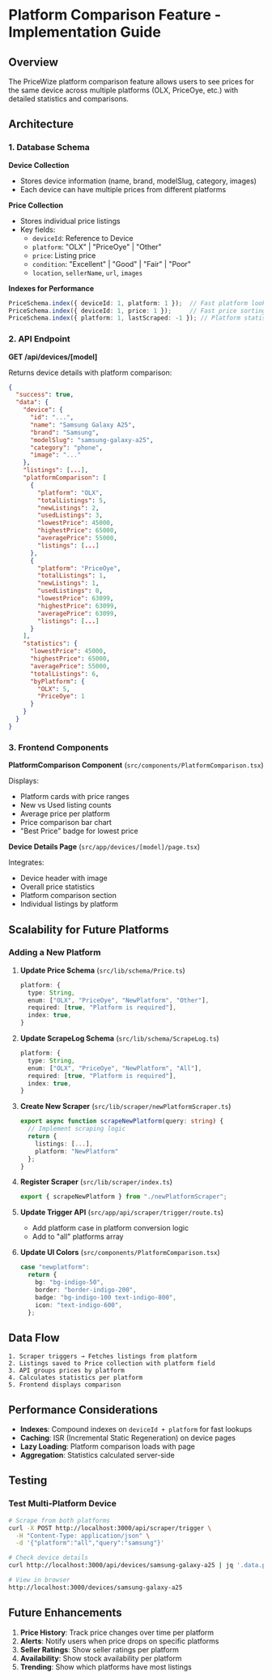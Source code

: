 # Platform Comparison Feature - Implementation Guide

## Overview

The PriceWize platform comparison feature allows users to see prices for the same device across multiple platforms (OLX, PriceOye, etc.) with detailed statistics and comparisons.

## Architecture

### 1. Database Schema

**Device Collection**
- Stores device information (name, brand, modelSlug, category, images)
- Each device can have multiple prices from different platforms

**Price Collection**
- Stores individual price listings
- Key fields:
  - `deviceId`: Reference to Device
  - `platform`: "OLX" | "PriceOye" | "Other"
  - `price`: Listing price
  - `condition`: "Excellent" | "Good" | "Fair" | "Poor"
  - `location`, `sellerName`, `url`, `images`

**Indexes for Performance**
```typescript
PriceSchema.index({ deviceId: 1, platform: 1 });  // Fast platform lookup
PriceSchema.index({ deviceId: 1, price: 1 });     // Fast price sorting
PriceSchema.index({ platform: 1, lastScraped: -1 }); // Platform statistics
```

### 2. API Endpoint

**GET /api/devices/[model]**

Returns device details with platform comparison:

```json
{
  "success": true,
  "data": {
    "device": {
      "id": "...",
      "name": "Samsung Galaxy A25",
      "brand": "Samsung",
      "modelSlug": "samsung-galaxy-a25",
      "category": "phone",
      "image": "..."
    },
    "listings": [...],
    "platformComparison": [
      {
        "platform": "OLX",
        "totalListings": 5,
        "newListings": 2,
        "usedListings": 3,
        "lowestPrice": 45000,
        "highestPrice": 65000,
        "averagePrice": 55000,
        "listings": [...]
      },
      {
        "platform": "PriceOye",
        "totalListings": 1,
        "newListings": 1,
        "usedListings": 0,
        "lowestPrice": 63099,
        "highestPrice": 63099,
        "averagePrice": 63099,
        "listings": [...]
      }
    ],
    "statistics": {
      "lowestPrice": 45000,
      "highestPrice": 65000,
      "averagePrice": 55000,
      "totalListings": 6,
      "byPlatform": {
        "OLX": 5,
        "PriceOye": 1
      }
    }
  }
}
```

### 3. Frontend Components

**PlatformComparison Component** (`src/components/PlatformComparison.tsx`)

Displays:
- Platform cards with price ranges
- New vs Used listing counts
- Average price per platform
- Price comparison bar chart
- "Best Price" badge for lowest price

**Device Details Page** (`src/app/devices/[model]/page.tsx`)

Integrates:
- Device header with image
- Overall price statistics
- Platform comparison section
- Individual listings by platform

## Scalability for Future Platforms

### Adding a New Platform

1. **Update Price Schema** (`src/lib/schema/Price.ts`)
   ```typescript
   platform: {
     type: String,
     enum: ["OLX", "PriceOye", "NewPlatform", "Other"],
     required: [true, "Platform is required"],
     index: true,
   }
   ```

2. **Update ScrapeLog Schema** (`src/lib/schema/ScrapeLog.ts`)
   ```typescript
   platform: {
     type: String,
     enum: ["OLX", "PriceOye", "NewPlatform", "All"],
     required: [true, "Platform is required"],
     index: true,
   }
   ```

3. **Create New Scraper** (`src/lib/scraper/newPlatformScraper.ts`)
   ```typescript
   export async function scrapeNewPlatform(query: string) {
     // Implement scraping logic
     return {
       listings: [...],
       platform: "NewPlatform"
     };
   }
   ```

4. **Register Scraper** (`src/lib/scraper/index.ts`)
   ```typescript
   export { scrapeNewPlatform } from "./newPlatformScraper";
   ```

5. **Update Trigger API** (`src/app/api/scraper/trigger/route.ts`)
   - Add platform case in platform conversion logic
   - Add to "all" platforms array

6. **Update UI Colors** (`src/components/PlatformComparison.tsx`)
   ```typescript
   case "newplatform":
     return {
       bg: "bg-indigo-50",
       border: "border-indigo-200",
       badge: "bg-indigo-100 text-indigo-800",
       icon: "text-indigo-600",
     };
   ```

## Data Flow

```
1. Scraper triggers → Fetches listings from platform
2. Listings saved to Price collection with platform field
3. API groups prices by platform
4. Calculates statistics per platform
5. Frontend displays comparison
```

## Performance Considerations

- **Indexes**: Compound indexes on `deviceId + platform` for fast lookups
- **Caching**: ISR (Incremental Static Regeneration) on device pages
- **Lazy Loading**: Platform comparison loads with page
- **Aggregation**: Statistics calculated server-side

## Testing

### Test Multi-Platform Device

```bash
# Scrape from both platforms
curl -X POST http://localhost:3000/api/scraper/trigger \
  -H "Content-Type: application/json" \
  -d '{"platform":"all","query":"samsung"}'

# Check device details
curl http://localhost:3000/api/devices/samsung-galaxy-a25 | jq '.data.platformComparison'

# View in browser
http://localhost:3000/devices/samsung-galaxy-a25
```

## Future Enhancements

1. **Price History**: Track price changes over time per platform
2. **Alerts**: Notify users when price drops on specific platforms
3. **Seller Ratings**: Show seller ratings per platform
4. **Availability**: Show stock availability per platform
5. **Trending**: Show which platforms have most listings

